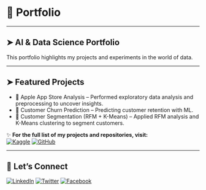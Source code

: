 # 🔹 Portfolio  

---

## ➤ AI & Data Science Portfolio

This portfolio highlights my projects and experiments in the world of data.  

---

## ➤ Featured Projects

- 🍏 Apple App Store Analysis – Performed exploratory data analysis and preprocessing to uncover insights.  
- 🔮 Customer Churn Prediction – Predicting customer retention with ML.  
- 🧩 Customer Segmentation (RFM + K-Means) – Applied RFM analysis and K-Means clustering to segment customers.  

✨ **For the full list of my projects and repositories, visit:**  
[![Kaggle](https://img.shields.io/badge/Kaggle-Profile-20BEFF?style=for-the-badge&logo=kaggle&logoColor=white)](https://www.kaggle.com/mutayyubmajeed)
[![GitHub](https://img.shields.io/badge/GitHub-Profile-black?style=for-the-badge&logo=github)](https://github.com/mutayyub)  

---

## 🧶 Let’s Connect

[![LinkedIn](https://img.shields.io/badge/LinkedIn-Profile-0A66C2?style=for-the-badge&logo=linkedin&logoColor=white)](https://www.linkedin.com/in/mutayyubmajeed/)
[![Twitter](https://img.shields.io/badge/Twitter-Profile-1DA1F2?style=for-the-badge&logo=twitter&logoColor=white)](https://x.com/mutayyubmajeed)
[![Facebook](https://img.shields.io/badge/Facebook-Profile-1877F2?style=for-the-badge&logo=facebook&logoColor=white)](https://www.facebook.com/mutayyubmajeed/)
